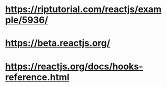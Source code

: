 # https://riptutorial.com/reactjs/example/5936/
# https://beta.reactjs.org/
# https://reactjs.org/docs/hooks-reference.html

